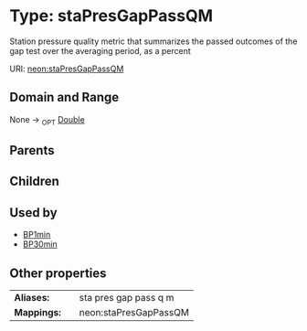 
# Type: staPresGapPassQM


Station pressure quality metric that summarizes the passed outcomes of the gap test over the averaging period, as a percent

URI: [neon:staPresGapPassQM](https://data.neonscience.org/staPresGapPassQM)


## Domain and Range

None ->  <sub>OPT</sub> [Double](types/Double.md)

## Parents


## Children


## Used by

 * [BP1min](BP1min.md)
 * [BP30min](BP30min.md)

## Other properties

|  |  |  |
| --- | --- | --- |
| **Aliases:** | | sta pres gap pass q m |
| **Mappings:** | | neon:staPresGapPassQM |

